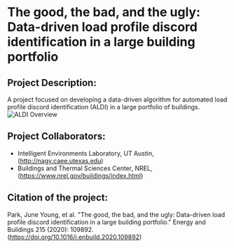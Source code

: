# The good, the bad, and the ugly: Data-driven load profile discord identification in a large building portfolio

## Project Description:

A project focused on developing a data-driven algorithm for automated load profile discord identification (ALDI) in a large portfolio of buildings.
![ALDI Overview](https://github.com/intelligent-environments-lab/ALDI/aldi.png)

## Project Collaborators:
- Intelligent Environments Laboratory, UT Austin, (http://nagy.caee.utexas.edu)
- Buildings and Thermal Sciences Center, NREL, (https://www.nrel.gov/buildings/index.html)

## Citation of the project:
Park, June Young, et al. "The good, the bad, and the ugly: Data-driven load profile discord identification in a large building portfolio." Energy and Buildings 215 (2020): 109892. (https://doi.org/10.1016/j.enbuild.2020.109892)

